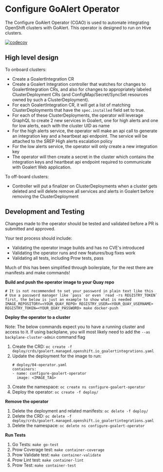 # Configure GoAlert Operator

The Configure GoAlert Operator (CGAO) is used to automate integrating OpenShift clusters with GoAlert. This operator is designed to run on Hive clusters.

[![codecov](https://codecov.io/gh/openshift/configure-goalert-operator/branch/main/graph/badge.svg)](https://codecov.io/gh/openshift/configure-goalert-operator)

## High level design

To onboard clusters:

* Create a GoalertIntegration CR
* Create a Goalert Integration controller that watches for changes to GoalertIntegration CRs, and also for changes to appropriately labeled ClusterDeployment CRs (and ConfigMap/Secret/SyncSet resources owned by such a ClusterDeployment).
* For each GoalertIntegration CR, it will get a list of matching ClusterDeployments that have the `spec.installed` field set to true.
* For each of these ClusterDeployments, the operator will leverage GraphQL to create 2 new services in Goalert, one for high alerts and one for low alerts, each with the cluster UID as name
* For the high alerts service, the operator will make an api call to generate an integration key and a heartbeat api endpoint. The service will be attached to the SREP High alerts escalation policy
* For the low alerts service, the operator will only create a new integration key
* The operator will then create a secret in the cluster which contains the integration keys and heartbeat api endpoint required to communicate with Goalert Web application.

To off-board clusters:

* Controller will put a finalizer on ClusterDeployments when a cluster gets deleted and will delete remove all services and alerts in Goalert before removing the ClusterDeployment

## Development and Testing

Changes made to the operator should be tested and validated before a PR is submitted and approved. 

Your test process should include:
* Validating the operator image builds and has no CVE's introduced
* Validating the operator runs and new features/bug fixes work
* Validating all tests, including Prow tests, pass

Much of this has been simplified through boilerplate, for the rest there are manifests and make commands!

**Build and push the operator image to your Quay repo**

```shell
# It is not recommended to set your password in plain text like this
# Use a password manager like `pass` or even `read -rs REGISTRY_TOKEN` first, the below is just an example to show what is needed
IMAGE_REPOSITORY=<YOUR_QUAY_REPO> REGISTRY_USER=<YOUR_QUAY_USERNAME> REGISTRY_TOKEN=<YOUR_QUAY_PASSWORD> make docker-push
```

**Deploy the operator to a cluster**

Note: The below commands expect you to have a running cluster and access to it. If using backplane, you will most likely need to add the `--as backplane-cluster-admin` command flag

1. Create the CRD: `oc create -f deploy/crds/goalert.managed.openshift.io_goalertintegrations.yaml`
2. Update the deployment for the image to run:
    ```shell
    # deploy/04-operator.yaml
    containers:
    - name: configure-goalert-operator
      image: <IMAGE_TAG>
    ```
3. Create the namespace: `oc create ns configure-goalert-operator`
3. Deploy the operator: `oc create -f deploy/`

**Remove the operator**
1. Delete the deployment and related manifests: `oc delete -f deploy/`
2. Delete the CRD: `oc delete -f deploy/crds/goalert.managed.openshift.io_goalertintegrations.yaml`
3. Delete the namespace: `oc delete ns configure-goalert-operator`


**Run Tests**
1) Go Tests: `make go-test`
2) Prow Coverage test: `make container-coverage`
3) Prow Validate test: `make container-validate`
4) Prow Lint test: `make container-lint`
5) Prow Test: `make container-test`